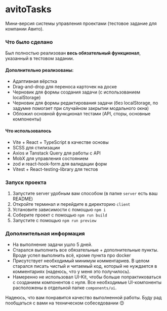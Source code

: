 # avitoTasks
Мини-версия системы управления проектами (тестовое задание для компании Авито).

### Что было сделано
Был полностью реализован **весь обязательный функционал**, указанный в тестовом задании.

#### Дополнительно реализованы:
- Адаптивная вёрстка
- Drag-and-drop для переноса карточек на доске
- Черновик для формы создания задачи (с использованием localStorage)
- Черновик для формы редактирования задачи (без localStorage, по задумке помогает при случайном закрытии модального окна)
- Обложил основной функционал тестами (API, сторы, основные компоненты)

#### Что использовалось
- Vite + React + TypeScript в качестве основы
- SCSS для стилизации
- Axios и Tanstack Query для работы с API
- MobX для управления состоянием
- zod и react-hook-form для валидации форм
- Vitest + React-testing-library для тестов

### Запуск проекта
1. Запустите server удобным вам способом (в папке `server` есть ваш README)
2. Откройте терминал и перейдите в директорию `client`
3. Установите зависимости с помощью `npm i`
4. Соберите проект с помощью `npm run build`
5. Запустите с помощью `npm run preview`

### Дополнительная информация
- На выполнение задачи ушло 5 дней.
- Старался выполнить все обязательные + дополнительные пункты. Вроде успел выполнить всё, кроме пункта про docker
- Присутствует необходимый минимум комментариев. В целом старался писать чистый и читаемый код, который не нуждается в комментариях (надеюсь, что у меня это получилось).
- Намеренно не использовал UI-Kit, чтобы больше попрактиковаться с созданием компонентов с нуля. Все необходимые UI-компоненты расположены в отдельной папке `components/ui`.

Надеюсь, что вам понравится качество выполненной работы. Буду рад пообщаться с вами на техническом собеседовании 😊
